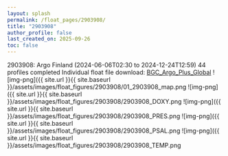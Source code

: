 ```yaml
---
layout: splash
permalink: /float_pages/2903908/
title: "2903908"
author_profile: false
last_created_on: 2025-09-26
toc: false
---
```

 
2903908: Argo Finland (2024-06-06T02:30 to 2024-12-24T12:59)
44 profiles completed
Individual float file download: [BGC_Argo_Plus_Global](https://ftp.soest.hawaii.edu/bgc_argo_plus/Individual_Floats/outliers_removed/2903908_Sprof_processed.nc)
![img-png]({{ site.url }}{{ site.baseurl }}/assets/images/float_figures/2903908/01_2903908_map.png
![img-png]({{ site.url }}{{ site.baseurl }}/assets/images/float_figures/2903908/2903908_DOXY.png
![img-png]({{ site.url }}{{ site.baseurl }}/assets/images/float_figures/2903908/2903908_PRES.png
![img-png]({{ site.url }}{{ site.baseurl }}/assets/images/float_figures/2903908/2903908_PSAL.png
![img-png]({{ site.url }}{{ site.baseurl }}/assets/images/float_figures/2903908/2903908_TEMP.png
